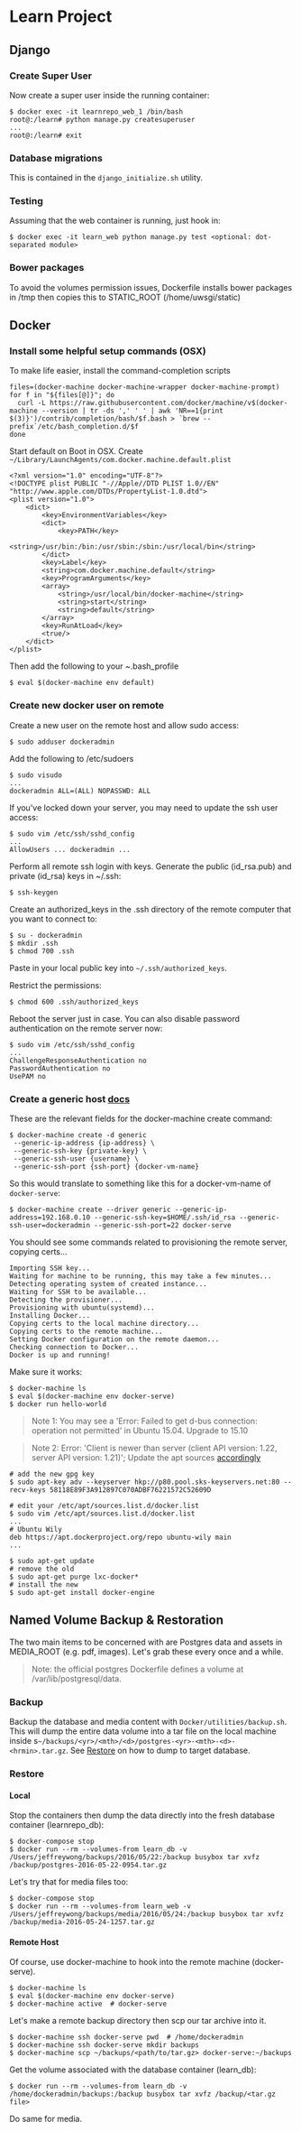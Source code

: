 # Learn Project

## Django
### Create Super User
Now create a super user inside the running container:
```
$ docker exec -it learnrepo_web_1 /bin/bash    
root@:/learn# python manage.py createsuperuser
...
root@:/learn# exit
```

### Database migrations
This is contained in the `django_initialize.sh` utility.

### Testing
Assuming that the web container is running, just hook in:
```
$ docker exec -it learn_web python manage.py test <optional: dot-separated module>
```

### Bower packages
To avoid the volumes permission issues, Dockerfile installs bower packages in /tmp then copies this to STATIC_ROOT (/home/uwsgi/static)


## Docker
### Install some helpful setup commands (OSX)
To make life easier, install the command-completion scripts

```
files=(docker-machine docker-machine-wrapper docker-machine-prompt)
for f in "${files[@]}"; do
  curl -L https://raw.githubusercontent.com/docker/machine/v$(docker-machine --version | tr -ds ',' ' ' | awk 'NR==1{print $(3)}')/contrib/completion/bash/$f.bash > `brew --prefix`/etc/bash_completion.d/$f
done
```

Start default on Boot in OSX. Create `~/Library/LaunchAgents/com.docker.machine.default.plist`

```
<?xml version="1.0" encoding="UTF-8"?>
<!DOCTYPE plist PUBLIC "-//Apple//DTD PLIST 1.0//EN" "http://www.apple.com/DTDs/PropertyList-1.0.dtd">
<plist version="1.0">
    <dict>
        <key>EnvironmentVariables</key>
        <dict>
            <key>PATH</key>
            <string>/usr/bin:/bin:/usr/sbin:/sbin:/usr/local/bin</string>
        </dict>
        <key>Label</key>
        <string>com.docker.machine.default</string>
        <key>ProgramArguments</key>
        <array>
            <string>/usr/local/bin/docker-machine</string>
            <string>start</string>
            <string>default</string>
        </array>
        <key>RunAtLoad</key>
        <true/>
    </dict>
</plist>
```
Then add the following to your ~.bash_profile
```
$ eval $(docker-machine env default)
```


### Create new docker user on remote
Create a new user on the remote host and allow sudo access:
```
$ sudo adduser dockeradmin
```

Add the following to /etc/sudoers
```
$ sudo visudo
...
dockeradmin ALL=(ALL) NOPASSWD: ALL
```

If you've locked down your server, you may need to update the ssh user access:
```
$ sudo vim /etc/ssh/sshd_config
...
AllowUsers ... dockeradmin ...
```

Perform all remote ssh login with keys. Generate the public (id_rsa.pub) and private (id_rsa) keys in ~/.ssh:
```
$ ssh-keygen
```

Create an authorized_keys in the .ssh directory of the remote computer that you want to connect to:
```
$ su - dockeradmin
$ mkdir .ssh
$ chmod 700 .ssh
```

Paste in your local public key into `~/.ssh/authorized_keys`.

Restrict the permissions:
```
$ chmod 600 .ssh/authorized_keys
```

Reboot the server just in case. You can also disable password authentication on the remote server now:
```
$ sudo vim /etc/ssh/sshd_config
...
ChallengeResponseAuthentication no
PasswordAuthentication no
UsePAM no
```

### Create a generic host [docs](https://docs.docker.com/machine/drivers/generic/)
These are the relevant fields for the docker-machine create command:
```
$ docker-machine create -d generic
 --generic-ip-address {ip-address} \
 --generic-ssh-key {private-key} \
 --generic-ssh-user {username} \
 --generic-ssh-port {ssh-port} {docker-vm-name}
```
 So this would translate to something like this for a docker-vm-name of `docker-serve`:

```
$ docker-machine create --driver generic --generic-ip-address=192.168.0.10 --generic-ssh-key=$HOME/.ssh/id_rsa --generic-ssh-user=dockeradmin --generic-ssh-port=22 docker-serve
```

You should see some commands related to provisioning the remote server, copying certs...
```
Importing SSH key...
Waiting for machine to be running, this may take a few minutes...
Detecting operating system of created instance...
Waiting for SSH to be available...
Detecting the provisioner...
Provisioning with ubuntu(systemd)...
Installing Docker...
Copying certs to the local machine directory...
Copying certs to the remote machine...
Setting Docker configuration on the remote daemon...
Checking connection to Docker...
Docker is up and running!
```

Make sure it works:
```
$ docker-machine ls
$ eval $(docker-machine env docker-serve)
$ docker run hello-world
```

>Note 1: You may see a 'Error: Failed to get d-bus connection: operation not permitted' in Ubuntu 15.04. Upgrade to 15.10  


>Note 2: Error: 'Client is newer than server (client API version: 1.22, server API version: 1.21)'; Update the apt sources [accordingly](https://blog.docker.com/2015/07/new-apt-and-yum-repos/)

```
# add the new gpg key
$ sudo apt-key adv --keyserver hkp://p80.pool.sks-keyservers.net:80 --recv-keys 58118E89F3A912897C070ADBF76221572C52609D

# edit your /etc/apt/sources.list.d/docker.list
$ sudo vim /etc/apt/sources.list.d/docker.list
...
# Ubuntu Wily
deb https://apt.dockerproject.org/repo ubuntu-wily main
...

$ sudo apt-get update    
# remove the old
$ sudo apt-get purge lxc-docker*     
# install the new
$ sudo apt-get install docker-engine
```


## Named Volume Backup & Restoration
The two main items to be concerned with are Postgres data and assets in MEDIA_ROOT (e.g. pdf, images). Let's grab these every once and a while.

> Note: the official postgres Dockerfile defines a volume at /var/lib/postgresql/data.

### Backup
Backup the database and media content with `Docker/utilities/backup.sh`. This will dump the entire data volume into a tar file on the local machine inside s`~/backups/<yr>/<mth>/<d>/postgres-<yr>-<mth>-<d>-<hrmin>.tar.gz`. See [Restore](###Restore) on how to dump to target database.

### Restore
#### Local
Stop the containers then dump the data directly into the fresh database container (learnrepo_db):
```
$ docker-compose stop  
$ docker run --rm --volumes-from learn_db -v /Users/jeffreywong/backups/2016/05/22:/backup busybox tar xvfz /backup/postgres-2016-05-22-0954.tar.gz
```
Let's try that for media files too:
```
$ docker-compose stop  
$ docker run --rm --volumes-from learn_web -v /Users/jeffreywong/backups/media/2016/05/24:/backup busybox tar xvfz /backup/media-2016-05-24-1257.tar.gz
```


#### Remote Host
Of course, use docker-machine to hook into the remote machine (docker-serve).
```
$ docker-machine ls
$ eval $(docker-machine env docker-serve)
$ docker-machine active  # docker-serve
```

Let's make a remote backup directory then scp our tar archive into it.
```
$ docker-machine ssh docker-serve pwd  # /home/dockeradmin
$ docker-machine ssh docker-serve mkdir backups
$ docker-machine scp ~/backups/<path/to/tar.gz> docker-serve:~/backups
```

Get the volume associated with the database container (learn_db):
```
$ docker run --rm --volumes-from learn_db -v /home/dockeradmin/backups:/backup busybox tar xvfz /backup/<tar.gz file>
```

Do same for media.
